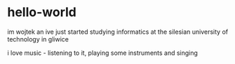 # hello-world

im wojtek an ive just started studying informatics at the silesian university of technology in gliwice

i love music - listening to it, playing some instruments and singing
